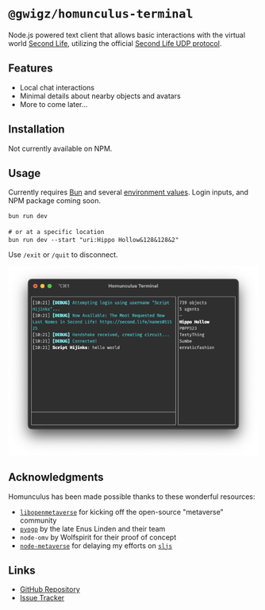 # `@gwigz/homunculus-terminal`

Node.js powered text client that allows basic interactions with the virtual world
[Second Life](https://www.secondlife.com), utilizing the official
[Second Life UDP protocol](http://wiki.secondlife.com/wiki/Protocol).

## Features

- Local chat interactions
- Minimal details about nearby objects and avatars
- More to come later...

## Installation

Not currently available on NPM.

## Usage

Currently requires [Bun](https://bun.sh) and several [environment values](../../.env.example). Login inputs, and NPM package coming soon.

```shell
bun run dev

# or at a specific location
bun run dev --start "uri:Hippo Hollow&128&128&2"
```

Use `/exit` or `/quit` to disconnect.

<div align="center">
  <img src="./terminal.png" />
</div>

## Acknowledgments

Homunculus has been made possible thanks to these wonderful resources:

- [`libopenmetaverse`](https://github.com/openmetaversefoundation/libopenmetaverse) for kicking off the open-source "metaverse" community
- [`pyogp`](http://wiki.secondlife.com/wiki/PyOGP) by the late Enus Linden and their team
- `node-omv` by Wolfspirit for their proof of concept
- [`node-metaverse`](https://github.com/CasperTech/node-metaverse) for delaying my efforts on [`sljs`](https://github.com/gwigz/sljs-archive)

## Links

- [GitHub Repository](https://github.com/gwigz/slua)
- [Issue Tracker](https://github.com/gwigz/slua/issues)
